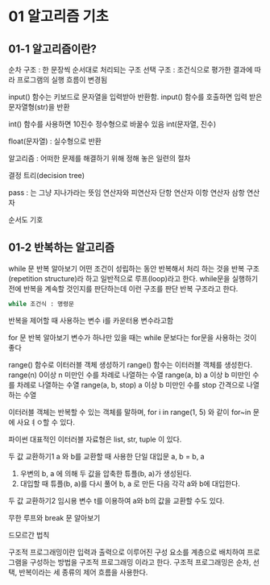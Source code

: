 # 01 알고리즘 기초

## 01-1 알고리즘이란?

순차 구조 : 한 문장씩 순서대로 처리되는 구조
선택 구조 : 조건식으로 평가한 결과에 따라 프로그램의 실행 흐름이 변경됨

input() 함수는 키보드로 문자열을 입력받아 반환함.
input() 함수를 호출하면 입력 받은 문자열형(str)을 반환

int() 함수를 사용하면 10진수 정수형으로 바꿀수 있음
int(문자열, 진수)

float(문자열) : 실수형으로 반환

알고리즘 : 어떠한 문제를 해결하기 위해 정해 놓은 일련의 절차

결정 트리(decision tree)

pass : 는 그냥 지나가라는 뜻임
연산자와 피연산자
단항 연산자
이항 연산자
삼항 연산자

순서도 기호

## 01-2 반복하는 알고리즘

while 문 반복 알아보기
어떤 조건이 성립하는 동안 반복해서 처리 하는 것을 반복 구조(repetition structure)라 하고 일반적으로 루프(loop)라고 한다.
while문을 실행하기전에 반복을 계속할 것인지를 판단하는데 이런 구조를 판단 반복 구조라고 한다.

```python
while 조건식 : 명령문
```

반복을 제어할 때 사용하는 변수 i를 카운터용 변수라고함

for 문 반복 알아보기
변수가 하나만 있을 때는 while 문보다는 for문을 사용하는 것이 좋다

range() 함수로 이터러블 객체 생성하기
range() 함수는 이터러블 객체를 생성한다.
range(n) 0이상 n 미만인 수를 차례로 나열하는 수열
range(a, b) a 이상 b 미만인 수를 차례로 나열하는 수열
range(a, b, stop) a 이상 b 미만인 수를 stop 간격으로 나열하는 수열

이터러블 객체는 반복할 수 있는 객체를 말하며, for i in range(1, 5) 와 같이 for~in 문에 사요ㅕㅇ할 수 있다.

파이썬 대표적인 이터러블 자료형은 list, str, tuple 이 있다.

두 값 교환하기1
a 와 b를 교환할 때 사용한 단일 대입문 a, b = b, a

1. 우변의 b, a 에 의해 두 값을 압축한 튜플(b, a)가 생성된다.
2. 대입할 때 튜플(b, a)를 다시 풀어 b, a 로 만든 다음 각각 a와 b에 대입한다.

두 값 교환하기2
임시용 변수 t를 이용하여 a와 b의 값을 교환할 수도 있다.

무한 루프와 break 문 알아보기

드모르간 법칙

구조적 프로그래밍이란
입력과 출력으로 이루어진 구성 요소를 계층으로 배치하여 프로그램을 구성하는 방법을 구조적 프로그래밍 이라고 한다.
구조적 프로그래밍은 순차, 선택, 반복이라는 세 종류의 제어 흐름을 사용한다.
